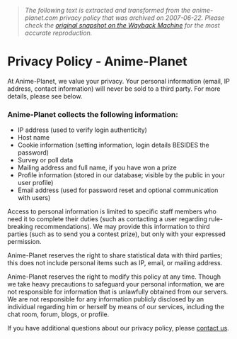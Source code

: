 > *The following text is extracted and transformed from the anime-planet.com privacy policy that was archived on 2007-06-22. Please check the [original snapshot on the Wayback Machine](https://web.archive.org/web/20070622045034id_/http%3A//www.anime-planet.com/privacypolicy.php) for the most accurate reproduction.*

# Privacy Policy - Anime-Planet

At Anime-Planet, we value your privacy. Your personal information (email, IP address, contact information) will never be sold to a third party. For more details, please see below.

### Anime-Planet collects the following information:

  * IP address (used to verify login authenticity)
  * Host name
  * Cookie information (setting information, login details BESIDES the password)
  * Survey or poll data
  * Mailing address and full name, if you have won a prize
  * Profile information (stored in our database; visible by the public in your user profile)
  * Email address (used for password reset and optional communication with users)



Access to personal information is limited to specific staff members who need it to complete their duties (such as contacting a user regarding rule-breaking recommendations). We may provide this information to third parties (such as to send you a contest prize), but only with your expressed permission.

Anime-Planet reserves the right to share statistical data with third parties; this does not include personal items such as IP, email, or mailing address. 

Anime-Planet reserves the right to modify this policy at any time. Though we take heavy precautions to safeguard your personal information, we are not responsible for information that is unlawfully obtained from our servers. We are not responsible for any information publicly disclosed by an individual regarding him or herself by means of our services, including the chat room, forum, blogs, or profile.

If you have additional questions about our privacy policy, please [contact us](https://web.archive.org/contact.php).
